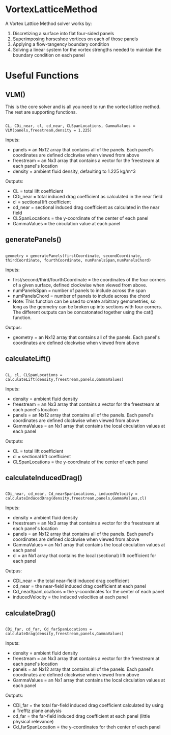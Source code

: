 # VortexLatticeMethod
A Vortex Lattice Method solver works by:

1. Discretizing a surface into flat four-sided panels
2. Superimposing horseshoe vortices on each of those panels
3. Applying a flow-tangency boundary condition
4. Solving a linear system for the vortex strengths needed to maintain the boundary condition on each panel

# Useful Functions

## VLM()

This is the core solver and is all you need to run the vortex lattice method. The rest are supporting functions.

<pre><code>
CL, CDi_near, cl, cd_near, CLSpanLocations, GammaValues = VLM(panels,freestream,density = 1.225)
</code></pre>

Inputs:
- panels = an Nx12 array that contains all of the panels. Each panel's coordinates are defined clockwise when viewed from above
- freestream = an Nx3 array that contains a vector for the freestream at each panel's location
- density = ambient fluid density, defaulting to 1.225 kg/m^3

Outputs:
- CL = total lift coefficient
- CDi_near = total induced drag coefficient as calculated in the near field
- cl = sectional lift coefficient
- cd_near = sectional induced drag coefficient as calculated in the near field
- CLSpanLocations = the y-coordinate of the center of each panel
- GammaValues = the circulation value at each panel

## generatePanels()
<pre><code>
geometry = generatePanels(firstCoordinate, secondCoordinate, thirdCoordinate, fourthCoordinate, numPanelsSpan,numPanelsChord)
</code></pre>

Inputs:
- first/second/third/fourthCoordinate = the coordinates of the four corners of a given surface, defined clockwise when viewed from above.
- numPanelsSpan = number of panels to include across the span
- numPanelsChord = number of panels to include across the chord
- Note: This function can be used to create arbitrary gemometries, so long as the geometry can be broken up into sections with four corners. The different outputs can be concatonated together using the cat() function.

Outpus:
- geometry = an Nx12 array that contains all of the panels. Each panel's coordinates are defined clockwise when viewed from above

## calculateLift()
<pre><code>
CL, cl, CLSpanLocations = calculateLift(density,freestream,panels,GammaValues)
</code></pre>

Inputs:
- density = ambient fluid density
- freestream = an Nx3 array that contains a vector for the freestream at each panel's location
- panels = an Nx12 array that contains all of the panels. Each panel's coordinates are defined clockwise when viewed from above
- GammaValues = an Nx1 array that contains the local circulation values at each panel

Outputs:
- CL = total lift coefficient
- cl = sectional lift coefficient
- CLSpanLocations = the y-coordinate of the center of each panel

## calculateInducedDrag()
<pre><code>
CDi_near, cd_near, Cd_nearSpanLocations, inducedVelocity = calculateInducedDrag(density,freestream,panels,GammaValues,cl)
</code></pre>

Inputs:
- density = ambient fluid density
- freestream = an Nx3 array that contains a vector for the freestream at each panel's location
- panels = an Nx12 array that contains all of the panels. Each panel's coordinates are defined clockwise when viewed from above
- GammaValues = an Nx1 array that contains the local circulation values at each panel
- cl = an Nx1 array that contains the local (sectional) lift coefficient for each panel

Outpus: 
- CDi_near = the total near-field induced drag coefficient
- cd_near = the near-field induced drag coefficient at each panel
- Cd_nearSpanLocations = the y-coordinates for the center of each panel
- inducedVelocity = the induced velocities at each panel

## calculateDrag()
<pre><code>
CDi_far, cd_far, Cd_farSpanLocations = calculateDrag(density,freestream,panels,GammaValues)
</code></pre>

Inputs:
- density = ambient fluid density
- freestream = an Nx3 array that contains a vector for the freestream at each panel's location
- panels = an Nx12 array that contains all of the panels. Each panel's coordinates are defined clockwise when viewed from above
- GammaValues = an Nx1 array that contains the local circulation values at each panel

Outputs:
- CDi_far = the total far-field induced drag coefficient calculated by using a Trefftz plane analysis
- cd_far = the far-field induced drag coefficient at each panel (little physical relevance)
- Cd_farSpanLocation = the y-coordinates for theh center of each panel
